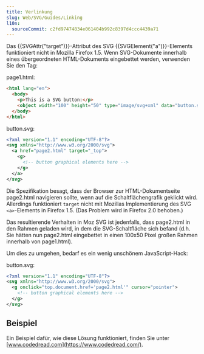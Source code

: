 ```yaml
---
title: Verlinkung
slug: Web/SVG/Guides/Linking
l10n:
  sourceCommit: c2fd97474834e061404b992c8397d4ccc4439a71
---
```


Das {{SVGAttr("target")}}-Attribut des SVG {{SVGElement("a")}}-Elements funktioniert nicht in Mozilla Firefox 1.5. Wenn SVG-Dokumente innerhalb eines übergeordneten HTML-Dokuments eingebettet werden, verwenden Sie den Tag:

page1.html:

```html
<html lang="en">
  <body>
    <p>This is a SVG button:</p>
    <object width="100" height="50" type="image/svg+xml" data="button.svg" />
  </body>
</html>
```

button.svg:

```xml
<?xml version="1.1" encoding="UTF-8"?>
<svg xmlns="http://www.w3.org/2000/svg">
  <a href="page2.html" target="_top">
    <g>
      <!-- button graphical elements here -->
    </g>
  </a>
</svg>
```

Die Spezifikation besagt, dass der Browser zur HTML-Dokumentseite page2.html navigieren sollte, wenn auf die Schaltflächengrafik geklickt wird. Allerdings funktioniert `target` nicht mit Mozillas Implementierung des SVG `<a>`-Elements in Firefox 1.5. (Das Problem wird in Firefox 2.0 behoben.)

Das resultierende Verhalten in Moz SVG ist jedenfalls, dass page2.html in den Rahmen geladen wird, in dem die SVG-Schaltfläche sich befand (d.h. Sie hätten nun page2.html eingebettet in einen 100x50 Pixel großen Rahmen innerhalb von page1.html).

Um dies zu umgehen, bedarf es ein wenig unschönem JavaScript-Hack:

button.svg:

```xml
<?xml version="1.1" encoding="UTF-8"?>
<svg xmlns="http://www.w3.org/2000/svg">
  <g onclick="top.document.href='page2.html'" cursor="pointer">
    <!-- button graphical elements here -->
  </g>
</svg>
```

## Beispiel

Ein Beispiel dafür, wie diese Lösung funktioniert, finden Sie unter [www.codedread.com](https://www.codedread.com/).
